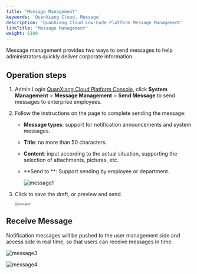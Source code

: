 ```yaml
---
title: "Message Management"
keywords: 'QuanXiang Cloud, Message'
description: 'QuanXiang Cloud Low-Code Platform Message Management'
linkTitle: "Message Management"
weight: 6100
---
```


Message management provides two ways to send messages to help administrators quickly deliver corporate information.

## Operation steps

1. Admin Login [QuanXiang Cloud Platform Console](https://portal.quanxiang.dev), click **System Management** > **Message Management** > **Send Message** to send messages to enterprise employees.

2. Follow the instructions on the page to complete sending the message:

   - **Message types**: support for notification announcements and system messages.

   - **Title**: no more than 50 characters.

   - **Content**: input according to the actual situation, supporting the selection of attachments, pictures, etc.

   - **Send to **: Support sending by employee or department.

     ![message1](/images/best_practices/message1.png)

3. Click to save the draft, or preview and send.

   <img src="/images/best_practices/message2.png" alt="message2" style="zoom:50%;" />

## Receive Message

Notification messages will be pushed to the user management side and access side in real time, so that users can receive messages in time.

![message3](/images/best_practices/message3.png)

![message4](/images/best_practices/message4.png)
